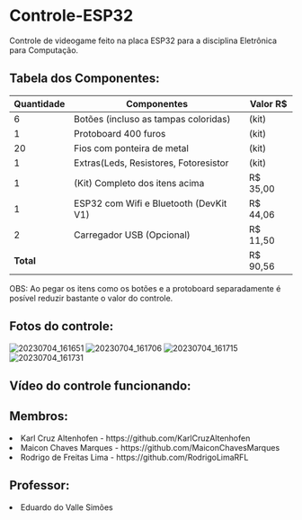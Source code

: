 # Controle-ESP32
Controle de videogame feito na placa ESP32 para a disciplina Eletrônica para Computação.

## Tabela dos Componentes:
| Quantidade | Componentes        | Valor R$ |
|------------|--------------------|----------|
| 6          | Botões (incluso as tampas coloridas)         | (kit) |
| 1          | Protoboard 400 furos              | (kit) |
| 20          | Fios com ponteira de metal       | (kit) |
| 1          | Extras(Leds, Resistores, Fotoresistor      | (kit) |
| 1          | (Kit) Completo dos itens acima      | R$ 35,00 |
| 1          | ESP32 com Wifi e Bluetooth (DevKit V1)     | R$ 44,06 |
| 2          | Carregador USB (Opcional)         | R$ 11,50 |
| **Total**  |                    |  R$ 90,56 |

OBS: Ao pegar os itens como os botões e a protoboard separadamente é posível reduzir bastante o valor do controle.

## Fotos do controle:

![20230704_161651](https://github.com/RodrigoLimaRFL/controle-esp32/assets/118189820/0407f66d-b55f-406e-bb04-cbcae007f4e4)
![20230704_161706](https://github.com/RodrigoLimaRFL/controle-esp32/assets/118189820/a8b6fc61-c953-4762-b407-5ce5c567261b)
![20230704_161715](https://github.com/RodrigoLimaRFL/controle-esp32/assets/118189820/18b9e7ff-fa9e-4311-9a2d-a3df6bb81725)
![20230704_161731](https://github.com/RodrigoLimaRFL/controle-esp32/assets/118189820/314e24eb-1042-41b9-b723-13a5a1332983)

## Vídeo do controle funcionando:

<h2>Membros:</h2>

<li> Karl Cruz Altenhofen - https://github.com/KarlCruzAltenhofen </li>
<li> Maicon Chaves Marques - https://github.com/MaiconChavesMarques </li>
<li> Rodrigo de Freitas Lima - https://github.com/RodrigoLimaRFL </li>

<h2>Professor:</h2>

<li> Eduardo do Valle Simões </li>
